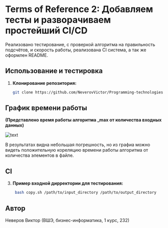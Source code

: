# Terms of Reference 2: Добавляем тесты и разворачиваем простейший CI/CD
Реализовано тестирование, с проверкой алгоритма на правильность подсчётов, и скорость работы, реализована CI система, а так же оформлен README. 

## Использование и тестировка

1. **Клонирование репозитория:**
   
    ```bash
    git clone https://github.com/NeverovVictor/Programming-technologies-2.git
    ```

## График времени работы
**(Представлено время работы алгоритма _max от количества входных данных)**


![text](https://i.imgur.com/d6e6p5D.png)


В результатах видна небольшая погрешность, но из графиа можно видеть положительную кореляцию времени работы алгоритма от количества элементов в файле.

## CI
3. **Пример входной дирректории для тестирования:**

   ```bash
    bash copy.sh /path/to/input_directory /path/to/output_directory
    ```



## Автор

Неверов Виктор (ВШЭ, бизнес-информатика, 1 курс, 232)
